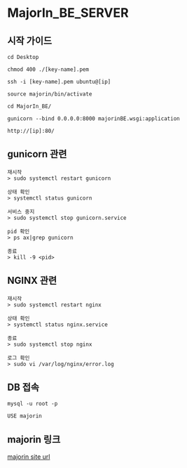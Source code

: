 # MajorIn_BE_SERVER

## 시작 가이드
```
cd Desktop

chmod 400 ./[key-name].pem

ssh -i [key-name].pem ubuntu@[ip]

source majorin/bin/activate

cd MajorIn_BE/

gunicorn --bind 0.0.0.0:8000 majorinBE.wsgi:application

http://[ip]:80/

```

## gunicorn 관련
```
재시작
> sudo systemctl restart gunicorn

상태 확인
> systemctl status gunicorn

서비스 중지
> sudo systemctl stop gunicorn.service

pid 확인
> ps ax|grep gunicorn

종료
> kill -9 <pid>

```

## NGINX 관련
```
재시작
> sudo systemctl restart nginx

상태 확인
> systemctl status nginx.service

종료
> sudo systemctl stop nginx

로그 확인
> sudo vi /var/log/nginx/error.log

```

## DB 접속
```
mysql -u root -p 

USE majorin
```

## majorin 링크

[majorin site url](http://majorin.s3-website-ap-southeast-2.amazonaws.com/)